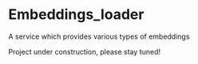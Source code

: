 # Embeddings_loader
A service which provides various types of embeddings

Project under construction, please stay tuned!